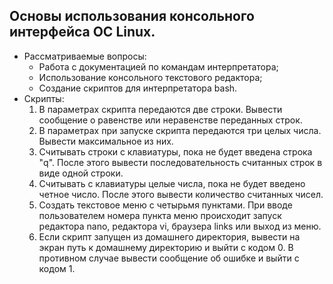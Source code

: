 ## Основы использования консольного интерфейса ОС Linux.

* Рассматриваемые вопросы:
	* Работа с документацией по командам интерпретатора;
	* Использование консольного текстового редактора;
	* Создание скриптов для интерпретатора bash.
* Скрипты:
	1. В параметрах скрипта передаются две строки. Вывести сообщение о равенстве или неравенстве
переданных строк.
	2. В параметрах при запуске скрипта передаются три целых числа. Вывести максимальное из них.
	3. Считывать строки с клавиатуры, пока не будет введена строка "q". После этого вывести
последовательность считанных строк в виде одной строки.
	4. Считывать с клавиатуры целые числа, пока не будет введено четное число. После этого вывести
количество считанных чисел.
	5. Создать текстовое меню с четырьмя пунктами. При вводе пользователем номера пункта меню
происходит запуск редактора nano, редактора vi, браузера links или выход из меню.
	6. Если скрипт запущен из домашнего директория, вывести на экран путь к домашнему директорию и
выйти с кодом 0. В противном случае вывести сообщение об ошибке и выйти с кодом 1.
